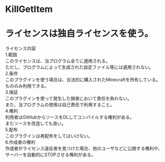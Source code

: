 KillGetItem
===========
ライセンスは独自ライセンスを使う。
===========
ライセンス内容<br>
1.範囲<br>
このライセンスは、当プログラム全てに適用される。<br>
ただし、プログラムによって生成された設定ファイル等には適用されない。<br>
2.条件<br>
このプラグインを使う場合は、合法的に購入されたMinecraftを所有している。<br>
もののみ利用できる。<br>
3.保証<br>
このプラグインを使って発生した損害において責任を負わない。<br>
また、当プログラムの使用は自己責任で利用すること。<br>
4.権利<br>
利用者はGitHubからソースをDLしてコンパイルする権利がある。<br>
またソースを改造しても良い。<br>
5.配布<br>
このプラグインは再配布をしてはいけない。<br>
6.作成者の権利<br>
作成者がライセンス違反者を見つけた場合、他のユーザなどに公開する権利や、<br>
サーバーを自動的にSTOPさせる権利がある。<br>
